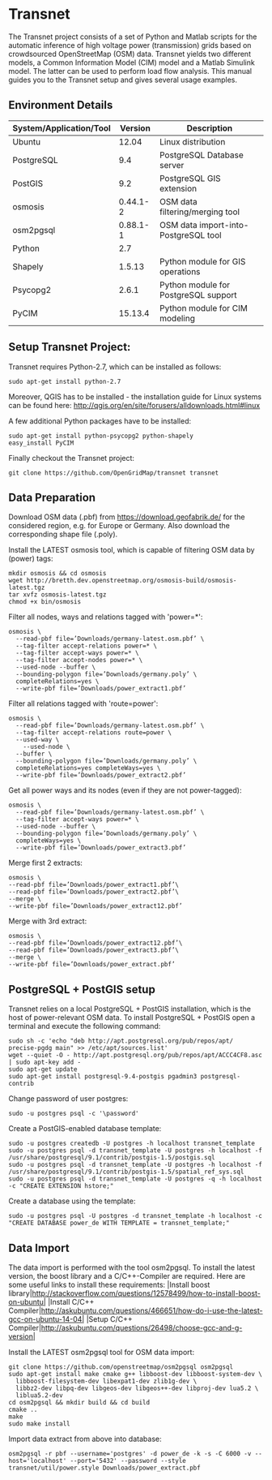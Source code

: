 # Transnet
The Transnet project consists of a set of Python and Matlab scripts for the automatic inference of high voltage power (transmission) grids based on crowdsourced OpenStreetMap (OSM) data. Transnet yields two different models, a Common Information Model (CIM) model and a Matlab Simulink model. The latter can be used to perform load flow analysis. This manual guides you to the Transnet setup and gives several usage examples.

## Environment Details
|System/Application/Tool|Version|Description|
|---|---|---|
|Ubuntu|12.04|Linux distribution|
|PostgreSQL|9.4|PostgreSQL Database server|
|PostGIS|9.2|PostgreSQL GIS extension|
|osmosis|0.44.1-2|OSM data filtering/merging tool|
|osm2pgsql|0.88.1-1|OSM data import-into-PostgreSQL tool|
|Python|2.7||
|Shapely|1.5.13|Python module for GIS operations|
|Psycopg2|2.6.1|Python module for PostgreSQL support|
|PyCIM|15.13.4|Python module for CIM modeling|

## Setup Transnet Project:
Transnet requires Python-2.7, which can be installed as follows:
```
sudo apt-get install python-2.7
```
Moreover, QGIS has to be installed - the installation guide for Linux systems can be found here:
http://qgis.org/en/site/forusers/alldownloads.html#linux

A few additional Python packages have to be installed:
```
sudo apt-get install python-psycopg2 python-shapely
easy_install PyCIM
```
Finally checkout the Transnet project:
```
git clone https://github.com/OpenGridMap/transnet transnet
```

## Data Preparation
Download OSM data (.pbf) from https://download.geofabrik.de/ for the considered region, e.g. for Europe or Germany. Also download the corresponding shape file (.poly).

Install the LATEST osmosis tool, which is capable of filtering OSM data by (power) tags:
```
mkdir osmosis && cd osmosis
wget http://bretth.dev.openstreetmap.org/osmosis-build/osmosis-latest.tgz
tar xvfz osmosis-latest.tgz
chmod +x bin/osmosis
```
Filter all nodes, ways and relations tagged with 'power=*':
```
osmosis \
  --read-pbf file=’Downloads/germany-latest.osm.pbf’ \
  --tag-filter accept-relations power=* \
  --tag-filter accept-ways power=* \
  --tag-filter accept-nodes power=* \
  --used-node --buffer \
  --bounding-polygon file=’Downloads/germany.poly’ \
  completeRelations=yes \
  --write-pbf file=’Downloads/power_extract1.pbf’
```
Filter all relations tagged with 'route=power':
```
osmosis \
  --read-pbf file=’Downloads/germany-latest.osm.pbf’ \
  --tag-filter accept-relations route=power \
  --used-way \
	--used-node \
  --buffer \
  --bounding-polygon file=’Downloads/germany.poly’ \
  completeRelations=yes completeWays=yes \
  --write-pbf file=’Downloads/power_extract2.pbf’
```
Get all power ways and its nodes (even if they are not power-tagged):
```
osmosis \
  --read-pbf file=’Downloads/germany-latest.osm.pbf’ \
  --tag-filter accept-ways power=* \
  --used-node --buffer \
  --bounding-polygon file=’Downloads/germany.poly’ \
  completeWays=yes \
  --write-pbf file=’Downloads/power_extract3.pbf’
```
Merge first 2 extracts:
```
osmosis \
--read-pbf file=’Downloads/power_extract1.pbf’\
--read-pbf file=’Downloads/power_extract2.pbf’\
--merge \
--write-pbf file=’Downloads/power_extract12.pbf’
```
Merge with 3rd extract:
```
osmosis \
--read-pbf file=’Downloads/power_extract12.pbf’\
--read-pbf file=’Downloads/power_extract3.pbf’\
--merge \
--write-pbf file=’Downloads/power_extract.pbf’
```

## PostgreSQL + PostGIS setup
Transnet relies on a local PostgreSQL + PostGIS installation, which is the host of power-relevant OSM data.
To install PostgreSQL + PostGIS open a terminal and execute the following command:
```
sudo sh -c 'echo "deb http://apt.postgresql.org/pub/repos/apt/ precise-pgdg main" >> /etc/apt/sources.list'
wget --quiet -O - http://apt.postgresql.org/pub/repos/apt/ACCC4CF8.asc | sudo apt-key add -
sudo apt-get update
sudo apt-get install postgresql-9.4-postgis pgadmin3 postgresql-contrib
```
Change password of user postgres:
```
sudo -u postgres psql -c '\password'
```
Create a PostGIS-enabled database template:
```
sudo -u postgres createdb -U postgres -h localhost transnet_template
sudo -u postgres psql -d transnet_template -U postgres -h localhost -f /usr/share/postgresql/9.1/contrib/postgis-1.5/postgis.sql
sudo -u postgres psql -d transnet_template -U postgres -h localhost -f /usr/share/postgresql/9.1/contrib/postgis-1.5/spatial_ref_sys.sql
sudo -u postgres psql -d transnet_template -U postgres -q -h localhost -c "CREATE EXTENSION hstore;"
```
Create a database using the template:
```
sudo -u postgres psql -U postgres -d transnet_template -h localhost -c "CREATE DATABASE power_de WITH TEMPLATE = transnet_template;"
```
## Data Import
The data import is performed with the tool osm2pgsql. To install the latest version, the boost library and a C/C++-Compiler are required. Here are some useful links to install these requirements:
|Install boost library|http://stackoverflow.com/questions/12578499/how-to-install-boost-on-ubuntu|
|Install C/C++ Compiler|http://askubuntu.com/questions/466651/how-do-i-use-the-latest-gcc-on-ubuntu-14-04|
|Setup C/C++ Compiler|http://askubuntu.com/questions/26498/choose-gcc-and-g-version|

Install the LATEST osm2pgsql tool for OSM data import:
```
git clone https://github.com/openstreetmap/osm2pgsql osm2pgsql
sudo apt-get install make cmake g++ libboost-dev libboost-system-dev \
  libboost-filesystem-dev libexpat1-dev zlib1g-dev \
  libbz2-dev libpq-dev libgeos-dev libgeos++-dev libproj-dev lua5.2 \
  liblua5.2-dev
cd osm2pgsql && mkdir build && cd build
cmake ..
make
sudo make install
```
Import data extract from above into database:
```
osm2pgsql -r pbf --username='postgres' -d power_de -k -s -C 6000 -v --host='localhost' --port='5432' --password --style transnet/util/power.style Downloads/power_extract.pbf
```
